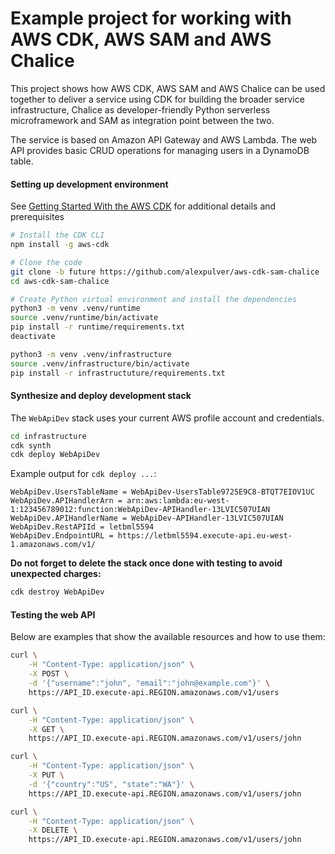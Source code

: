# Example project for working with AWS CDK, AWS SAM and AWS Chalice

This project shows how AWS CDK, AWS SAM and AWS Chalice can be used
together to deliver a service using CDK for building the broader service
infrastructure, Chalice as developer-friendly Python serverless 
microframework and SAM as integration point between the two.

The service is based on Amazon API Gateway and AWS Lambda. 
The web API provides basic CRUD operations for managing users in a 
DynamoDB table.

#### Setting up development environment

See [Getting Started With the AWS CDK](https://docs.aws.amazon.com/cdk/latest/guide/getting_started.html)
for additional details and prerequisites

```bash
# Install the CDK CLI
npm install -g aws-cdk

# Clone the code
git clone -b future https://github.com/alexpulver/aws-cdk-sam-chalice
cd aws-cdk-sam-chalice

# Create Python virtual environment and install the dependencies
python3 -m venv .venv/runtime
source .venv/runtime/bin/activate
pip install -r runtime/requirements.txt
deactivate

python3 -m venv .venv/infrastructure
source .venv/infrastructure/bin/activate
pip install -r infrastructuture/requirements.txt
```

#### Synthesize and deploy development stack

The `WebApiDev` stack uses your current AWS profile account and credentials.

```bash
cd infrastructure
cdk synth
cdk deploy WebApiDev
```

Example output for `cdk deploy ...`:

```text
WebApiDev.UsersTableName = WebApiDev-UsersTable9725E9C8-BTQT7EIOV1UC
WebApiDev.APIHandlerArn = arn:aws:lambda:eu-west-1:123456789012:function:WebApiDev-APIHandler-13LVIC507UIAN
WebApiDev.APIHandlerName = WebApiDev-APIHandler-13LVIC507UIAN
WebApiDev.RestAPIId = letbml5594
WebApiDev.EndpointURL = https://letbml5594.execute-api.eu-west-1.amazonaws.com/v1/
```

**Do not forget to delete the stack once done with testing to avoid unexpected
charges:**
```bash
cdk destroy WebApiDev
```

#### Testing the web API

Below are examples that show the available resources and how to use them:

```bash
curl \
    -H "Content-Type: application/json" \
    -X POST \
    -d '{"username":"john", "email":"john@example.com"}' \
    https://API_ID.execute-api.REGION.amazonaws.com/v1/users

curl \
    -H "Content-Type: application/json" \
    -X GET \
    https://API_ID.execute-api.REGION.amazonaws.com/v1/users/john

curl \
    -H "Content-Type: application/json" \
    -X PUT \
    -d '{"country":"US", "state":"WA"}' \
    https://API_ID.execute-api.REGION.amazonaws.com/v1/users/john

curl \
    -H "Content-Type: application/json" \
    -X DELETE \
    https://API_ID.execute-api.REGION.amazonaws.com/v1/users/john
```
